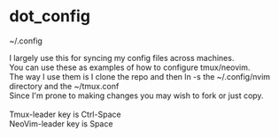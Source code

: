 # dot_config
~/.config

I largely use this for syncing my config files across machines.<br>
You can use these as examples of how to configure tmux/neovim.<br>
The way I use them is I clone the repo and then ln -s the ~/.config/nvim directory and the ~/tmux.conf<br>
Since I'm prone to making changes you may wish to fork or just copy.<br>
<br>
Tmux-leader key is Ctrl-Space<br>
NeoVim-leader key is Space
